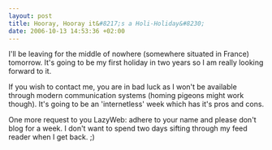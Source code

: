```yaml
--- 
layout: post
title: Hooray, Hooray it&#8217;s a Holi-Holiday&#8230;
date: 2006-10-13 14:53:36 +02:00
---
```


I'll be leaving for the middle of nowhere (somewhere situated in France) tomorrow. It's going to be my first holiday in two years so I am really looking forward to it.

If you wish to contact me, you are in bad luck as I won't be available through modern communication systems (homing pigeons might work though). It's going to be an 'internetless' week which has it's pros and cons.

One more request to you LazyWeb: adhere to your name and please don't blog for a week. I don't want to spend two days sifting through my feed reader when I get back. ;)
